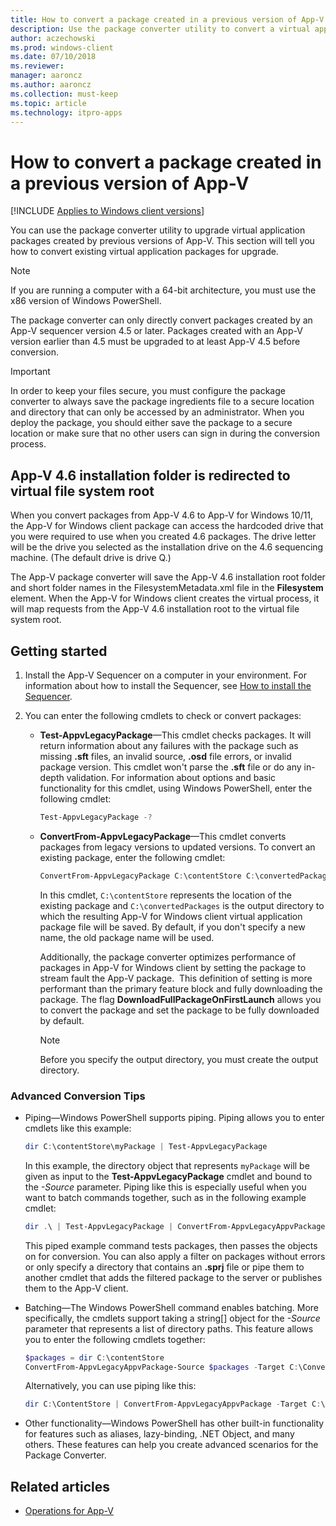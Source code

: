 ```yaml
---
title: How to convert a package created in a previous version of App-V (Windows 10/11)
description: Use the package converter utility to convert a virtual application package created in a previous version of App-V.
author: aczechowski
ms.prod: windows-client
ms.date: 07/10/2018
ms.reviewer: 
manager: aaroncz
ms.author: aaroncz
ms.collection: must-keep
ms.topic: article
ms.technology: itpro-apps
---
```

# How to convert a package created in a previous version of App-V

[!INCLUDE [Applies to Windows client versions](../includes/applies-to-windows-client-versions.md)]

You can use the package converter utility to upgrade virtual application packages created by previous versions of App-V. This section will tell you how to convert existing virtual application packages for upgrade.

>[!NOTE]
>If you are running a computer with a 64-bit architecture, you must use the x86 version of Windows PowerShell.

The package converter can only directly convert packages created by an App-V sequencer version 4.5 or later. Packages created with an App-V version earlier than 4.5 must be upgraded to at least App-V 4.5 before conversion.

>[!IMPORTANT]
>In order to keep your files secure, you must configure the package converter to always save the package ingredients file to a secure location and directory that can only be accessed by an administrator. When you deploy the package, you should either save the package to a secure location or make sure that no other users can sign in during the conversion process.

## App-V 4.6 installation folder is redirected to virtual file system root

When you convert packages from App-V 4.6 to App-V for Windows 10/11, the App-V for Windows client package can access the hardcoded drive that you were required to use when you created 4.6 packages. The drive letter will be the drive you selected as the installation drive on the 4.6 sequencing machine. (The default drive is drive Q.)

The App-V package converter will save the App-V 4.6 installation root folder and short folder names in the FilesystemMetadata.xml file in the **Filesystem** element. When the App-V for Windows client creates the virtual process, it will map requests from the App-V 4.6 installation root to the virtual file system root.

## Getting started

1. Install the App-V Sequencer on a computer in your environment. For information about how to install the Sequencer, see [How to install the Sequencer](appv-install-the-sequencer.md).

2. You can enter the following cmdlets to check or convert packages:

   - **Test-AppvLegacyPackage**—This cmdlet checks packages. It will return information about any failures with the package such as missing **.sft** files, an invalid source, **.osd** file errors, or invalid package version. This cmdlet won't parse the **.sft** file or do any in-depth validation. For information about options and basic functionality for this cmdlet, using Windows PowerShell, enter the following cmdlet:

     ```PowerShell
     Test-AppvLegacyPackage -?
     ```

   - **ConvertFrom-AppvLegacyPackage**—This cmdlet converts packages from legacy versions to updated versions. To convert an existing package, enter the following cmdlet:

     ```PowerShell
     ConvertFrom-AppvLegacyPackage C:\contentStore C:\convertedPackages
     ```

     In this cmdlet, `C:\contentStore` represents the location of the existing package and `C:\convertedPackages` is the output directory to which the resulting App-V for Windows client virtual application package file will be saved. By default, if you don't specify a new name, the old package name will be used.

     Additionally, the package converter optimizes performance of packages in App-V for Windows client by setting the package to stream fault the App-V package.  This definition of setting is more performant than the primary feature block and fully downloading the package. The flag **DownloadFullPackageOnFirstLaunch** allows you to convert the package and set the package to be fully downloaded by default.

     > [!NOTE]
     > Before you specify the output directory, you must create the output directory.

### Advanced Conversion Tips

- Piping—Windows PowerShell supports piping. Piping allows you to enter cmdlets like this example:

    ```PowerShell
    dir C:\contentStore\myPackage | Test-AppvLegacyPackage
    ```

    In this example, the directory object that represents `myPackage` will be given as input to the **Test-AppvLegacyPackage** cmdlet and bound to the *-Source* parameter. Piping like this is especially useful when you want to batch commands together, such as in the following example cmdlet:
     
    ```PowerShell
    dir .\ | Test-AppvLegacyPackage | ConvertFrom-AppvLegacyAppvPackage -Target .\ConvertedPackages
    ```
      
    This piped example command tests packages, then passes the objects on for conversion. You can also apply a filter on packages without errors or only specify a directory that contains an **.sprj** file or pipe them to another cmdlet that adds the filtered package to the server or publishes them to the App-V client.

- Batching—The Windows PowerShell command enables batching. More specifically, the cmdlets support taking a string\[\] object for the *-Source* parameter that represents a list of directory paths. This feature allows you to enter the following cmdlets together:

  ```PowerShell
  $packages = dir C:\contentStore
  ConvertFrom-AppvLegacyAppvPackage-Source $packages -Target C:\ConvertedPackages
  ```

  Alternatively, you can use piping like this:

  ```PowerShell
  dir C:\ContentStore | ConvertFrom-AppvLegacyAppvPackage -Target C:\ConvertedPackages
  ```

- Other functionality—Windows PowerShell has other built-in functionality for features such as aliases, lazy-binding, .NET Object, and many others. These features can help you create advanced scenarios for the Package Converter.


## Related articles

- [Operations for App-V](appv-operations.md)

